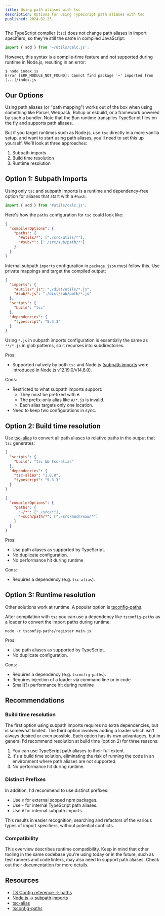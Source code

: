 ```yaml
---
title: Using path aliases with tsc
description: Options for using TypeScript path aliases with tsc
published: 2024-02-25
---
```


The TypeScript compiler (`tsc`) does not change path aliases in import
specifiers, so they're still the same in compiled JavaScript:

```js title="index.js"
import { add } from '~/utils/calc.js';
```

However, this syntax is a compile-time feature and not supported during runtime
in Node.js, resulting in an error:

```shell
$ node index.js
Error [ERR_MODULE_NOT_FOUND]: Cannot find package '~' imported from [...]/index.js
```

## Our Options

Using path aliases (or "path mapping") works out of the box when using something
like Parcel, Webpack, Rollup or esbuild, or a framework powered by such a
bundler. Note that the Bun runtime transpiles TypeScript files on the fly and
supports path aliases.

But if you target runtimes such as Node.js, use `tsc` directly in a more vanilla
setup, and want to start using path aliases, you'll need to set this up
yourself. We'll look at three approaches:

1. Subpath imports
2. Build time resolution
3. Runtime resolution

## Option 1: Subpath Imports

Using only `tsc` and subpath imports is a runtime and dependency-free option for
aliases that start with a `#hash`:

```js title="index.js"
import { add } from '#utils/calc.js';
```

Here's how the `paths` configuration for `tsc` could look like:

```json title="tsconfig.json"
{
  "compilerOptions": {
    "paths": {
      "#utils/*": ["./src/utils/*"],
      "#sub/*": ["./src/sub/path/*"]
    }
  }
}
```

Internal subpath `imports` configuration in `package.json` must follow this. Use
private mappings and target the compiled output:

```json title="package.json"
{
  "imports": {
    "#utils/*.js": "./dist/utils/*.js",
    "#sub/*.js": "./dist/sub/path/*.js"
  },
  "scripts": {
    "build": "tsc"
  },
  "dependencies": {
    "typescript": "5.3.3"
  }
}
```

Using `*.js` in subpath imports configuration is essentially the same as
`**/*.js` in glob patterns, so it recurses into subdirectories.

Pros:

- Supported natively by both `tsc` and Node.js ([subpath imports][1] were
  introduced in Node.js v12.19.0/v14.6.0).

Cons:

- Restricted to what subpath imports support:
  - They must be prefixed with `#`.
  - The prefix-only alias like `#/*.js` is invalid.
  - Each alias targets only one location.
- Need to keep two configurations in sync.

## Option 2: Build time resolution

Use [tsc-alias][2] to convert all path aliases to relative paths in the output
that `tsc` generates:

```json title="package.json"
{
  "scripts": {
    "build": "tsc && tsc-alias"
  },
  "dependencies": {
    "tsc-alias": "1.8.8",
    "typescript": "5.3.3"
  }
}
```

```json title="tsconfig.json"
{
  "compilerOptions": {
    "paths": {
      "~/*": ["./src/*"],
      "~such/path/*": ["./src/much/wow/*"]
    }
  }
}
```

Pros:

- Use path aliases as supported by TypeScript.
- No duplicate configuration.
- No performance hit during runtime

Cons:

- Requires a dependency (e.g. `tsc-alias`).

## Option 3: Runtime resolution

Other solutions work at runtime. A popular option is [tsconfig-paths][3].

After compilation with `tsc` you can use a dependency like `tsconfig-paths` as a
loader to convert the import paths during runtime:

```shell
node -r tsconfig-paths/register main.js
```

Pros:

- Use path aliases as supported by TypeScript.
- No duplicate configuration.

Cons:

- Requires a dependency (e.g. `tsconfig-paths`).
- Requires injection of a loader via command line or in code
- Small(?) performance hit during runtime

## Recommendations

### Build time resolution

The first option using subpath imports requires no extra dependencies, but is
somewhat limited. The third option involves adding a loader which isn't always
desired or even possible. Each option has its own advantages, but in general I'd
recommend resolution at build time (option 2) for three reasons:

1. You can use TypeScript path aliases to their full extent.
2. It's a build time solution, eliminating the risk of running the code in an
   environment where path aliases are not supported.
3. No performance hit during runtime.

### Distinct Prefixes

In addition, I'd recommend to use distinct prefixes:

- Use `@` for external scoped npm packages.
- Use `~` for internal TypeScript path aliases.
- Use `#` for internal subpath imports.

This results in easier recognition, searching and refactors of the various types
of import specifiers, without potential conflicts.

### Compatibility

This overview describes runtime compatibility. Keep in mind that other tooling
in the same codebase you're using today or in the future, such as test runners
and code linters, may also need to support path aliases. Check out their
documentation for more details.

## Resources

- [TS Config reference → paths][4]
- [Node.js → subpath imports][1]
- [tsc-alias][2]
- [tsconfig-paths][3]

[1]: https://nodejs.org/api/packages.html#subpath-imports
[2]: https://www.npmjs.com/package/tsc-alias
[3]: https://www.npmjs.com/package/tsconfig-paths
[4]: https://www.typescriptlang.org/tsconfig#paths
